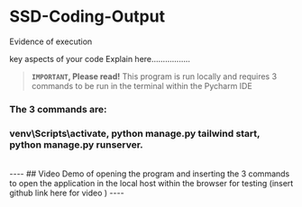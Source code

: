 # SSD-Coding-Output

Evidence of execution

key aspects of your code
Explain here……………..
> **`IMPORTANT`, Please read!** This program is run locally and requires 3 commands to be run in the terminal within the Pycharm IDE 
### The 3 commands are:
### venv\Scripts\activate, python manage.py tailwind start, python manage.py runserver.

<br/>
----
## Video Demo of opening the program and inserting the 3 commands to open the application in the local host within the browser for testing
(insert github link here for video )
----
